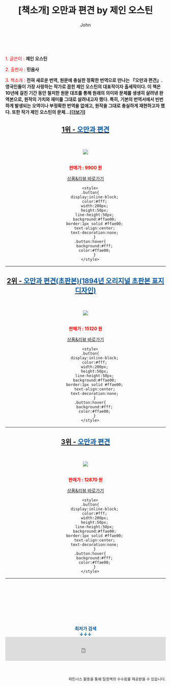 ﻿---
layout: post
title:  "[책소개] 오만과 편견 by 제인 오스틴"
author: John
categories: [ 도서 ]
tags: [ 오만과 편견, 오만과 편견 영화, 오만과 편견 줄거리, 오만과 편견 드라마, 오만과 편견 영어, 오만과 편견 명대사, 오만과 편견 그리고 좀비, 오만과 편견 해석, 오만과 편견 영어로, 오만과 편견 책 ]
image: https://search1.kakaocdn.net/thumb/R120x174.q85/?fname=http%3A%2F%2Ft1.daumcdn.net%2Flbook%2Fimage%2F540854%3Ftimestamp%3D20230123100415 
description: "[책소개] 오만과 편견 by 제인 오스틴"
toc: true
toc_sticky: true
---

<br>
<p>
<font color='#ff0000'>1. 글쓴이 : </font><b>제인 오스틴</b>
<p>
<font color='#ff0000'>2. 출판사 : </font><b>민음사</b>
<p>
<font color='#ff0000'>3. 책소개 : </font><b>전혀 새로운 번역, 원문에 충실한 정확한 번역으로 만나는 『오만과 편견』. 영국인들이 가장 사랑하는 작가로 꼽힌 제인 오스틴의 대표작이자 출세작이다. 이 책은 10년에 걸친 기간 동안 철저한 원문 대조를 통해 원래의 의미와 문체를 생생히 살려낸 완역본으로, 원작의 가치와 재미를 그대로 살려내고자 했다.  특히, 기본의 번역서에서 빈번하게 발생되는 오역이나 부정확한 번역을 없애고, 원작을 그대로 충실하게 재현하고자 했다. 또한 작가 제인 오스틴의 문체...<a href="https://link.coupang.com/re/AFFSDP?lptag=AF7307611&pageKey=3709046&itemId=18266962&vendorItemId=75286788592&traceid=V0-153-85904c2def9a81c2&requestid=20230307195615939329751" target="_blank">[더보기]</a></b>
<p>
    
<center><h2><a href="https://link.coupang.com/re/AFFSDP?lptag=AF7307611&pageKey=3709046&itemId=18266962&vendorItemId=75286788592&traceid=V0-153-85904c2def9a81c2&requestid=20230307195615939329751" target="_blank"><b>1위 - <font color='#01579B'>오만과 편견</font></b></a></h2><br>

<a href="https://link.coupang.com/re/AFFSDP?lptag=AF7307611&pageKey=3709046&itemId=18266962&vendorItemId=75286788592&traceid=V0-153-85904c2def9a81c2&requestid=20230307195615939329751" target="_blank"><img src="https://static.coupangcdn.com/image/vendor_inventory/9aa4/b6dfda882e68318220df20a3b7f5dc73978b76786095a21aaacf669594b6.jpg"></a><br><br>

<b><font color='#ff0000'>판매가 : 9900 원</font></b><br>

<a href="https://link.coupang.com/re/AFFSDP?lptag=AF7307611&pageKey=3709046&itemId=18266962&vendorItemId=75286788592&traceid=V0-153-85904c2def9a81c2&requestid=20230307195615939329751" target="_blank" class="button">상품&리뷰 바로가기</a><p>

        <style>
        .button{
            display:inline-block;
            color:#fff;
            width:200px;
            height:50px;
            line-height:50px;
            background:#ffae00;
            border:1px solid #ffae00;
            text-align:center;
            text-decoration:none;
            }
        .button:hover{
            background:#fff;
            color:#ffae00;
            }
        </style>

<hr>

<center><h2><a href="https://link.coupang.com/re/AFFSDP?lptag=AF7307611&pageKey=263599363&itemId=826396136&vendorItemId=5118507764&traceid=V0-153-5a3e7bccaf83d23b&requestid=20230307195615939329751" target="_blank"><b>2위 - <font color='#01579B'>오만과 편견(초판본)(1894년 오리지널 초판본 표지디자인)</font></b></a></h2><br>

<a href="https://link.coupang.com/re/AFFSDP?lptag=AF7307611&pageKey=263599363&itemId=826396136&vendorItemId=5118507764&traceid=V0-153-5a3e7bccaf83d23b&requestid=20230307195615939329751" target="_blank"><img src="https://static.coupangcdn.com/image/vendor_inventory/8fae/7d49717145bed23b1d80ceb11b981615cbdc087267bba95f1f6320a071b6.jpg"></a><br><br>

<b><font color='#ff0000'>판매가 : 15120 원</font></b><br>

<a href="https://link.coupang.com/re/AFFSDP?lptag=AF7307611&pageKey=263599363&itemId=826396136&vendorItemId=5118507764&traceid=V0-153-5a3e7bccaf83d23b&requestid=20230307195615939329751" target="_blank" class="button">상품&리뷰 바로가기</a><p>

        <style>
        .button{
            display:inline-block;
            color:#fff;
            width:200px;
            height:50px;
            line-height:50px;
            background:#ffae00;
            border:1px solid #ffae00;
            text-align:center;
            text-decoration:none;
            }
        .button:hover{
            background:#fff;
            color:#ffae00;
            }
        </style>

<hr>

<center><h2><a href="https://link.coupang.com/re/AFFSDP?lptag=AF7307611&pageKey=10455252&itemId=45548940&vendorItemId=3071042219&traceid=V0-153-24762d247a329db9&requestid=20230307195615939329751" target="_blank"><b>3위 - <font color='#01579B'>오만과 편견</font></b></a></h2><br>

<a href="https://link.coupang.com/re/AFFSDP?lptag=AF7307611&pageKey=10455252&itemId=45548940&vendorItemId=3071042219&traceid=V0-153-24762d247a329db9&requestid=20230307195615939329751" target="_blank"><img src="https://static.coupangcdn.com/image/vendor_inventory/70ae/3d7d938301abcad7b5c9169cb681ebe512466bc1d2d920eea2044e768b90.png"></a><br><br>

<b><font color='#ff0000'>판매가 : 12870 원</font></b><br>

<a href="https://link.coupang.com/re/AFFSDP?lptag=AF7307611&pageKey=10455252&itemId=45548940&vendorItemId=3071042219&traceid=V0-153-24762d247a329db9&requestid=20230307195615939329751" target="_blank" class="button">상품&리뷰 바로가기</a><p>

        <style>
        .button{
            display:inline-block;
            color:#fff;
            width:200px;
            height:50px;
            line-height:50px;
            background:#ffae00;
            border:1px solid #ffae00;
            text-align:center;
            text-decoration:none;
            }
        .button:hover{
            background:#fff;
            color:#ffae00;
            }
        </style>

<hr>

<br><br><br><br><br><br><br>
<center><b><font color='#01579B' size='medium'>최저가 검색<br>
↓↓↓</font></b></center>
<center><iframe src="https://coupa.ng/b1Tbjx" width="100%" height="75" frameborder="0" scrolling="no" referrerpolicy="unsafe-url"></iframe></center>
<br><br>
<p>
<small>
    <div align="right">파트너스 활동을 통해 일정액의 수수료를 제공받을 수 있습니다.</div>
</small>
</p>
